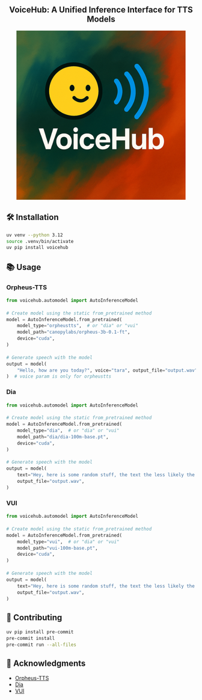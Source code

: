 <div align="center">
<h2>
    VoiceHub: A Unified Inference Interface for TTS Models
</h2>
<img width="450" alt="teaser" src="assets/logo.png">
</div>

## 🛠️ Installation

```bash
uv venv --python 3.12
source .venv/bin/activate
uv pip install voicehub
```

## 📚 Usage

### Orpheus-TTS

```python
from voicehub.automodel import AutoInferenceModel

# Create model using the static from_pretrained method
model = AutoInferenceModel.from_pretrained(
    model_type="orpheustts",  # or "dia" or "vui"
    model_path="canopylabs/orpheus-3b-0.1-ft",
    device="cuda",
)

# Generate speech with the model
output = model(
    "Hello, how are you today?", voice="tara", output_file="output.wav"
)  # voice param is only for orpheustts
```

### Dia

```python
from voicehub.automodel import AutoInferenceModel

# Create model using the static from_pretrained method
model = AutoInferenceModel.from_pretrained(
    model_type="dia",  # or "dia" or "vui"
    model_path="dia/dia-100m-base.pt",
    device="cuda",
)

# Generate speech with the model
output = model(
    text="Hey, here is some random stuff, the text the less likely the model can cope!",
    output_file="output.wav",
)
```

### VUI

```python
from voicehub.automodel import AutoInferenceModel

# Create model using the static from_pretrained method
model = AutoInferenceModel.from_pretrained(
    model_type="vui",  # or "dia" or "vui"
    model_path="vui-100m-base.pt",
    device="cuda",
)

# Generate speech with the model
output = model(
    text="Hey, here is some random stuff, the text the less likely the model can cope!",
    output_file="output.wav",
)
```

## 🤗 Contributing

```bash
uv pip install pre-commit
pre-commit install
pre-commit run --all-files
```

## 📝 Acknowledgments

- [Orpheus-TTS](https://github.com/canopyai/Orpheus-TTS)
- [Dia](https://github.com/nari-labs/dia)
- [VUI](https://github.com/fluxions-ai/vui)

